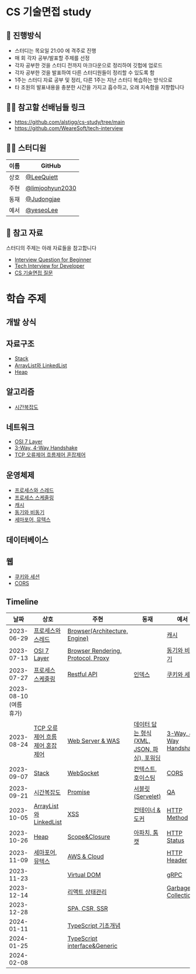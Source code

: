 # CS 기술면접 study

## 🌳 진행방식
- 스터디는 목요일 21:00 에 격주로 진행
- 매 회 각자 공부/발표할 주제를 선정
- 각자 공부한 것을 스터디 전까지 마크다운으로 정리하여 깃헙에 업로드
- 각자 공부한 것을 발표하여 다른 스터디원들이 정리할 수 있도록 함
- 1주는 스터디 자료 공부 및 정리, 다른 1주는 지난 스터디 복습하는 방식으로
- 타 조원의 발표내용을 충분한 시간을 가지고 흡수하고, 오래 지속함을 지향합니다

## 👨‍🎓 참고할 선배님들 링크
- https://github.com/alstjgg/cs-study/tree/main
- https://github.com/WeareSoft/tech-interview

## 👨‍💻  스터디원

| 이름   | GitHub                                  |
| ---- | ---------------------------------------------- |
| 상호 | [@LeeQuiett](https://github.com/LeeQuiett) |
| 주현 | [@limjoohyun2030](https://github.com/limjoohyun2030) |
| 동재 | [@Judongjae](https://github.com/Judongjae)  |
| 예서 | [@yeseoLee](https://github.com/yeseoLee) |


## 📌 참고 자료
스터디의 주제는 아래 자료들을 참고합니다
- [Interview Question for Beginner](https://github.com/JaeYeopHan/Interview_Question_for_Beginner)
- [Tech Interview for Developer](https://github.com/gyoogle/tech-interview-for-developer)
- [CS 기술면접 질문](https://mangkyu.tistory.com/88)

# 학습 주제
## 개발 상식

## 자료구조
- [Stack](/자료구조/Stack.md)
- [ArrayList와 LinkedList](https://github.com/limjoohyun2030/CS-study/blob/main/%EC%9E%90%EB%A3%8C%EA%B5%AC%EC%A1%B0/ArrayList%EC%99%80%20LinkedList.md)
- [Heap](https://github.com/limjoohyun2030/CS-study/blob/main/%EC%9E%90%EB%A3%8C%EA%B5%AC%EC%A1%B0/Heap.md)

## 알고리즘
- [시간복잡도](https://github.com/limjoohyun2030/CS-study/blob/main/%EC%95%8C%EA%B3%A0%EB%A6%AC%EC%A6%98/%E1%84%89%E1%85%B5%E1%84%80%E1%85%A1%E1%86%AB%20%E1%84%87%E1%85%A9%E1%86%A8%E1%84%8C%E1%85%A1%E1%86%B8%E1%84%83%E1%85%A9(Time%20Complexity).md)

## 네트워크
- [OSI 7 Layer](/네트워크/OSI-7-Layer,TCP-IP.md)
- [3-Way, 4-Way Handshake](/네트워크/3-Way%2C%204-Way%20Handshake.MD)
- [TCP 오류제어 흐름제어 혼잡제어](/네트워크/TCP%20오류제어(Error%20Control)%20흐름제어(Flow%20Control)%20혼잡제어(Congestion%20Control).md)

## 운영체제
- [프로세스와 스레드](/운영체제/ProcessAndThread.md)
- [프로세스 스케줄링](/운영체제/Process%20Scheduling.md)
- [캐시](/운영체제/Cache.MD)
- [동기와 비동기](/운영체제/Syncronous%20And%20Asyncronous.MD)
- [세마포어, 뮤텍스](운영체제/SemaphoreAndMutex.md)

## 데이터베이스

## 웹
- [쿠키와 세션](/WEB/Cookie%20And%20Session.MD)
- [CORS](/WEB/CORS.MD)

## Timeline
| 날짜 | 상호 | 주현 | 동재 | 예서 |
|--|--|--|--|--|
| 2023-06-29 | [프로세스와 스레드](/운영체제/ProcessAndThread.md) | [Browser(Architecture, Engine)](/기술면접(프론트엔드)/Browser(Architecture%2C%20Engine).md) |  | [캐시](/운영체제/Cache.MD) |
| 2023-07-13 | [OSI 7 Layer](네트워크/OSI-7-Layer,TCP-IP.md) | [Browser Rendering, Protocol, Proxy](/기술면접(프론트엔드)/Browser%20Rendering%2C%20Protocol%2C%20Proxy%2C%20HTTP%20TCP%20UDP(이%203개는%20기초만).md) |  | [동기와 비동기](/운영체제/Syncronous%20And%20Asyncronous.MD) | 
| 2023-07-27 | [프로세스 스케줄링](/운영체제/Process%20Scheduling.md) |[Restful API](/기술면접(프론트엔드)/RESTful%20API.md) | [인덱스](https://platinum-gong-8ee.notion.site/a04c1e9c58304a15995ebcaf5547d481?pvs=4) | [쿠키와 세션](/WEB/Cookie%20And%20Session.MD) |
| 2023-08-10 (여름 휴가) |  |   |  |  |
| 2023-08-24 | [TCP 오류제어 흐름제어 혼잡제어](/네트워크/TCP%20오류제어(Error%20Control)%20흐름제어(Flow%20Control)%20혼잡제어(Congestion%20Control).md) | [Web Server & WAS](/기술면접(프론트엔드)/WebServer%20%26%20WAS.md) | [데이터 담는 형식(XML, JSON, 파싱), 포워딩](https://platinum-gong-8ee.notion.site/XML-JSON-a81c3db0760f46b4ad84a800b2fa4eee?pvs=4) | [3-Way, 4-Way Handshake](/네트워크/3-Way%2C%204-Way%20Handshake.MD) |
| 2023-09-07 | [Stack](/자료구조/Stack.md) | [WebSocket](/기술면접(프론트엔드)/WebSocket.md) |  [컨텍스트, 호이스팅](https://platinum-gong-8ee.notion.site/1c7060a8766749b596a2be06150edfb2?pvs=4)| [CORS](/WEB/CORS.MD) |
| 2023-09-21 | [시간복잡도](https://github.com/limjoohyun2030/CS-study/blob/main/%EC%95%8C%EA%B3%A0%EB%A6%AC%EC%A6%98/%E1%84%89%E1%85%B5%E1%84%80%E1%85%A1%E1%86%AB%20%E1%84%87%E1%85%A9%E1%86%A8%E1%84%8C%E1%85%A1%E1%86%B8%E1%84%83%E1%85%A9(Time%20Complexity).md) | [Promise](https://github.com/limjoohyun2030/CS-study/blob/d3c36e3074004bb5d4af2b2728397a8bc8387707/%EA%B8%B0%EC%88%A0%EB%A9%B4%EC%A0%91(%ED%94%84%EB%A1%A0%ED%8A%B8%EC%97%94%EB%93%9C)/Promise.md) | [서블릿(Servelet)](https://platinum-gong-8ee.notion.site/Servelet-7ebb36af61f1479d8e09d15223270887?pvs=4) | [QA](/개발%20상식/QA.md) |
| 2023-10-05 | [ArrayList와 LinkedList](https://github.com/limjoohyun2030/CS-study/blob/main/%EC%9E%90%EB%A3%8C%EA%B5%AC%EC%A1%B0/ArrayList%EC%99%80%20LinkedList.md) | [XSS](https://github.com/limjoohyun2030/CS-study/blob/57b55bff7db19859bbca0b71b94a8891cda365cb/%EA%B8%B0%EC%88%A0%EB%A9%B4%EC%A0%91(%ED%94%84%EB%A1%A0%ED%8A%B8%EC%97%94%EB%93%9C)/XSS.md) |  [컨테이너 & 도커](https://platinum-gong-8ee.notion.site/61d20191d96249dfa3df075b3555e6a7?pvs=4)| [HTTP Method](/네트워크/HTTP%20Method.MD) |
| 2023-10-26 | [Heap](https://github.com/limjoohyun2030/CS-study/blob/main/%EC%9E%90%EB%A3%8C%EA%B5%AC%EC%A1%B0/Heap.md) | [Scope&Closure](https://github.com/limjoohyun2030/CS-study/blob/b33d7d620166c01c82b58b9fee0be4e9250a706c/%EA%B8%B0%EC%88%A0%EB%A9%B4%EC%A0%91(%ED%94%84%EB%A1%A0%ED%8A%B8%EC%97%94%EB%93%9C)/Closure.md) |[아파치, 톰캣](https://platinum-gong-8ee.notion.site/4138f7d2bfea4351a103a5e5129044c7?pvs=4)| [HTTP Status](/네트워크/HTTP%20Stataus.MD) |
| 2023-11-09 | [세마포어, 뮤텍스](운영체제/SemaphoreAndMutex.md) | [AWS & Cloud](https://github.com/limjoohyun2030/CS-study/blob/4530fabf46549aa0848f98d7c8104789ea597df4/%E1%84%80%E1%85%A2%E1%84%87%E1%85%A1%E1%86%AF%20%E1%84%89%E1%85%A1%E1%86%BC%E1%84%89%E1%85%B5%E1%86%A8/Cloud.md) |  | [HTTP Header](/네트워크/HTTP%20Header.MD) |
| 2023-11-23 |  | [Virtual DOM](/기술면접(프론트엔드)/Virtual%20DOM.md) |  | [gRPC](/네트워크/gRPC.MD) |
| 2023-12-14 |  | [리액트 상태관리](/기술면접(프론트엔드)/리액트%20상태관리.md) |  | [Garbage Collection](/운영체제/GarbageCollection.MD) | 
| 2023-12-28 |  | [SPA, CSR, SSR](/기술면접(프론트엔드)/SPA%2C%20CSR%2C%20SSR.md) |  |  | 
| 2024-01-11 |  | [TypeScript 기초개념](/기술면접(프론트엔드)/TypeScript%20기초개념.md) |  |  | 
| 2024-01-25 |  | [TypeScript interface&Generic](/기술면접(프론트엔드)/TypeScript%20interface&Generic.md) |  |  | 
| 2024-02-08 |  |  |  |  | 
